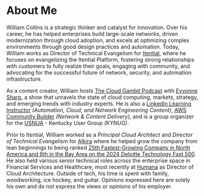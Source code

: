 # About Me


William Collins is a strategic thinker and catalyst for innovation. Over his career, he has helped enterprises build large-scale networks, driven modernization through cloud adoption, and excels at optimizing complex environments through good design practices and automation. Today, William works as Director of Technical Evangelism for [Itential](https://itential.com), where he focuses on evangelizing the Itential Platform, fostering strong relationships with customers to fully realize their goals, engaging with community, and advocating for the successful future of network, security, and automation infrastructure.

As a content creator, William hosts [The Cloud Gambit Podcast](https://www.thecloudgambit.com) with [Eyvonne Sharp](https://www.linkedin.com/in/eyvonne-sharp/), a show that unravels the state of cloud computing, markets, strategy, and emerging trends with industry experts. He is also a [LinkedIn Learning Instructor](https://www.linkedin.com/learning/instructors/william-collins) _(Automation, Cloud, and Network Engineering Content)_, [AWS Community Builder](https://aws.amazon.com/developer/community/community-builders/community-builders-directory/?cb-cards.sort-by=item.additionalFields.cbName&cb-cards.sort-order=asc&awsf.builder-category=*all&awsf.location=*all&awsf.year=*all&cb-cards.q=william%2Bcollins&cb-cards.q_operator=AND) _(Network & Content Delivery)_, and is a group organizer for the [USNUA](https://www.usnua.com/) - Kentucky User Group _(KYNUG)_.

Prior to Itential, William worked as a _Principal Cloud Architect_ and _Director of Technical Evangelism_ for [Alkira](https://alkira.com) where he helped grow the company from lean beginnings to being ranked [25th Fastest-Growing Company in North America and 6th in the Bay Area on the 2024 Deloitte Technology Fast 500](https://www.prnewswire.com/news-releases/alkira-ranked-25th-fastest-growing-company-in-north-america-and-6th-in-the-bay-area-on-the-2024-deloitte-technology-fast-500-302313870.html). He also held various senior technical roles across the enterprise space in Financial Services and Healthcare, most recently at [Humana](https://www.humana.com/) as Director of Cloud Architecture. Outside of tech, his time is spent with family, woodworking, ice hockey, and guitar. Opinions expressed here are solely his own and do not express the views or opinions of his employer.

